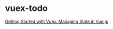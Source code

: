 # vuex-todo

[Getting Started with Vuex: Managing State in Vue.js](https://sabe.io/tutorials/getting-started-with-vuex)
